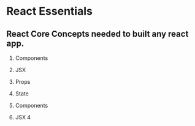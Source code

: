 # React Essentials

## React Core Concepts needed to built any react app.

1. Components 
2. JSX
3. Props
4. State

1. Components 
2. JSX
4
